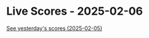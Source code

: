 # Live Scores - 2025-02-06

[See yesterday's scores (2025-02-05)](https://github.com/salimt/Transfermarkt-ETL-and-LIVE-Scores/tree/main/live_scores/live_scores_20250205.md)

